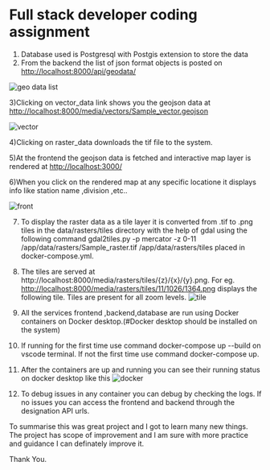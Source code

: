 # Full stack developer coding assignment
1) Database used is Postgresql with Postgis extension to store the data
2) From the backend the list of json format objects is posted on <http://localhost:8000/api/geodata/>
   
  ![geo data list](https://github.com/user-attachments/assets/8774dd94-8445-4c2a-9458-cd2c777cab1a)
  
3)Clicking on vector_data link shows you the geojson data at <http://localhost:8000/media/vectors/Sample_vector.geojson>

![vector](https://github.com/user-attachments/assets/b6c23f1e-92c7-4f25-a270-aac494125b0a)

4)Clicking on raster_data downloads the tif file to the system.

5)At the frontend the geojson data is fetched and interactive map layer is rendered at <http://localhost:3000/>

6)When you click on the rendered map at any specific locatione it displays info like station name ,division ,etc..

![front](https://github.com/user-attachments/assets/13d16207-2a50-465f-9b3c-92772905ff31)

7) To display the raster data as a tile layer it is converted from .tif to .png tiles in the data/rasters/tiles directory with the help of gdal using the following command gdal2tiles.py -p mercator -z 0-11 /app/data/rasters/Sample_raster.tif /app/data/rasters/tiles placed in docker-compose.yml.
8) The tiles are served at http://localhost:8000/media/rasters/tiles/{z}/{x}/{y}.png.
For eg. <http://localhost:8000/media/rasters/tiles/11/1026/1364.png> displays the following tile. Tiles are present for all zoom levels.
![tile](https://github.com/user-attachments/assets/a8be1727-662f-490b-baac-a769280ffea3)

9) All the services frontend ,backend,database are run using Docker containers on Docker desktop.(#Docker desktop should be installed on the system)

10) If running for the first time use command docker-compose up --build on vscode terminal. If not the first time use command docker-compose up.

11) After the containers are up and running you can see their running status on docker desktop like this
 ![docker](https://github.com/user-attachments/assets/89526399-611e-4f9c-97ba-b7b888b12500)

12) To debug issues in any container you can debug by checking the logs. If no issues  you can access the frontend and backend through the designation API urls.

To summarise this was great project and I got to learn many new things. The project has scope of improvement and I am sure with more practice and guidance I can definately improve it. 

Thank You.


    

